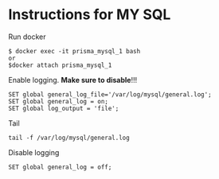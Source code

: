 # Instructions for MY SQL

Run docker

```
$ docker exec -it prisma_mysql_1 bash
or
$docker attach prisma_mysql_1
```

Enable logging. **Make sure to disable**!!!

```
SET global general_log_file='/var/log/mysql/general.log';
SET global general_log = on;
SET global log_output = 'file';
```

Tail

```
tail -f /var/log/mysql/general.log
```

Disable logging

```
SET global general_log = off;
```
